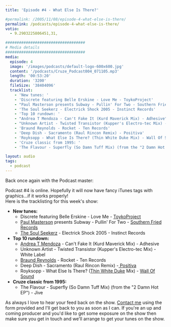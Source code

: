```yaml
---
title: 'Episode #4 - What Else Is There?'

#permalink: /2005/11/08/episode-4-what-else-is-there/
permalink: /podcasts/episode-4-what-else-is-there/
votio:
  - 9.2903225806451,31,

###################################
# Media details
###################################
media:
  episode: 4
  image: '/images/podcasts/default-logo-600x600.jpg'
  content: '/podcasts/Cruze_Podcast004_071105.mp3'
  length: '00:53:20'
  duration: '3200'
  fileSize: '38404096'
  tracklist:
    - 'New tunes: '
    - 'Discrete featuring Belle Erskine - Love Me - ToykoProject'
    - "Paul Masterson presents Subway - Pullin' For Two - Southern Fried Records"
    - 'The Soul Seekerz - Electrick Shock 2005 - Instinct Records'
    - 'Top 10 rundown: '
    - "Andrea T Mendoza - Can't Fake It (Kurd Maverick Mix) - Adhesive"
    - "Unknown Artist - Twisted Transistor (Kupper's Electro-tec Mix) - White Label"
    - 'Braund Reynolds - Rocket - Ten Records'
    - 'Deep Dish - Sacramento (Raul Rincon Remix) - Positiva'
    - 'Royksopp - What Else Is There? (Thin White Duke Mix) - Wall Of Sound'
    - 'Cruze classic from 1995: '
    - 'The Flavour - Superfly (So Damn Tuff Mix) (from the "2 Damn Hot EP") - Jive'

layout: audio
tags:
  - podcast
---
```


Back once again with the Podcast master:

Podcast #4 is online. Hopefully it will now have fancy iTunes tags with graphics...if it works properly!  
Here is the tracklisting for this week's show:

- **New tunes:**
  - Discrete featuring Belle Erskine - Love Me - [ToykoProject][3]
  - [Paul Masterson][4] presents Subway - Pullin' For Two - [Southern Fried Records][5]
  - [The Soul Seekerz][6] - Electrick Shock 2005 - Instinct Records
- **Top 10 rundown:**
  - [Andrea T Mendoza][7] - Can't Fake It (Kurd Maverick Mix) - Adhesive
  - Unknown Artist - Twisted Transistor (Kupper's Electro-tec Mix) - White Label
  - [Braund Reynolds][8] - Rocket - Ten Records
  - Deep Dish - Sacramento (Raul Rincon Remix) -[ Positiva][9]
  - Royksopp - What Else Is There? ([Thin White Duke][10] Mix) - [Wall Of Sound][11]
- **Cruze classic from 1995:**
  - The Flavour - Superfly (So Damn Tuff Mix) (from the "2 Damn Hot EP") - Jive

As always I love to hear your feed back on the show. [Contact me][12] using the form provided and I'll get back to you as soon as I can. If you're an up and coming producer and you'd like to get some exposure on the show then make sure you get in touch and we'll arrange to get your tunes on the show.

[1]: http://www.djcruzeaudio.co.uk/podcasts/Cruze_Podcast004_071105.mp3
[2]: http://www.djcruze.co.uk/cms/podcasts/feed/rss2
[3]: http://www.tokyoproject.com
[4]: http://www.paulmasterson.com/
[5]: http://www.southernfriedrecords.com/
[6]: http://www.soulseekerz.com/
[7]: http://www.andreatmendoza.com/
[8]: http://www.placidhouse.co.uk/
[9]: http://www.positivarecords.com
[10]: http://www.zootwoman.com/
[11]: http://www.wallofsound.net/
[12]: /contact

